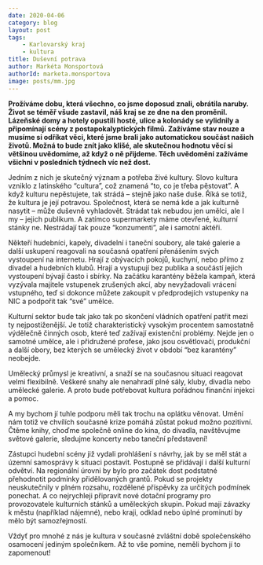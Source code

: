 ```yaml
---
date: 2020-04-06
category: blog
layout: post
tags:
    - Karlovarský kraj
    - kultura
title: Duševní potrava
author: Markéta Monsportová
authorId: marketa.monsportova
image: posts/mm.jpg
---
```

**Prožíváme dobu, která všechno, co jsme doposud znali, obrátila naruby. Život se téměř  všude zastavil, náš kraj se ze dne na den proměnil. Lázeňské domy a hotely opustili hosté, ulice a kolonády se vylidnily a připomínají scény z postapokalyptických filmů. Zažíváme stav nouze a musíme si odříkat věci, které jsme brali jako automatickou součást našich životů. Možná to bude znít jako klišé, ale skutečnou hodnotu věcí si většinou uvědomíme, až když o ně přijdeme. Těch uvědomění  zažíváme všichni v posledních týdnech víc než dost.**

Jedním z nich je skutečný význam a potřeba živé kultury. Slovo kultura vzniklo z latinského “cultura”, což znamená “to, co je třeba pěstovat”. A když kulturu nepěstujete, tak strádá – stejně jako naše duše. Říká se totiž, že kultura je její potravou. Společnost, která se nemá kde a jak kulturně nasytit – může duševně vyhladovět. Strádat tak nebudou jen umělci, ale I my – jejich publikum. A zatímco supermarkety máme otevřené, kulturní stánky ne. Nestrádají tak pouze “konzumenti”, ale i samotní aktéři.

Někteří hudebníci, kapely, divadelní i taneční soubory, ale také  galerie a další uskupení reagovali na současná opatření přenášením svých vystoupení na internetu. Hrají z obývacích pokojů, kuchyní, nebo přímo z divadel a hudebních klubů. Hrají a vystupují bez publika a součástí jejich vystoupení bývají často i sbírky. Na začátku karantény běžela kampaň, která vyzývala majitele vstupenek zrušených akcí, aby nevyžadovali vrácení vstupného, teď si dokonce můžete zakoupit v předprodejích vstupenky na NIC a podpořit tak “své” umělce.

Kulturní sektor bude tak jako tak po skončení vládních opatření patřit mezi ty nejpostiženější. Je totiž charakteristický vysokým procentem samostatně výdělečně činných osob, které teď zažívají existenční problémy. Nejde jen o samotné umělce, ale i přidružené profese, jako jsou osvětlovači, produkční a další obory, bez kterých se umělecký život v období “bez karantény” neobejde.

Umělecký průmysl je kreativní, a snaží se na současnou situaci reagovat velmi flexibilně. Veškeré snahy ale nenahradí plné sály, kluby, divadla nebo umělecké galerie. A proto bude potřebovat kultura pořádnou finanční injekci a pomoc.  


A my bychom jí tuhle podporu měli tak trochu na oplátku věnovat. Umění nám totiž ve chvílích současné krize pomáhá zůstat pokud možno pozitivní. Čtěme knihy, choďme společně online do kina, do divadla, navštěvujme světové galerie, sledujme koncerty nebo taneční představení!

Zástupci hudební scény již vydali prohlášení s návrhy, jak by se měl stát a územní samosprávy k situaci postavit. Postupně se přidávají i další kulturní odvětví. Na regionální úrovni by bylo pro začátek dost podstatné přehodnotit podmí­nky přidělovaných grantů.  Pokud se projekty neuskutečnily v plném rozsahu, rozdělené příspěvky za určitých podmínek ponechat.  A co nejrychleji připravit nové dotační programy pro provozovatele kulturních stánků a uměleckých skupin. Pokud mají závazky k městu (například nájemné), nebo kraji, odklad nebo úplné prominutí­ by mělo být samozřejmostí.

Vždyť pro mnohé z nás je kultura v současné zvláštní době společenského osamocení jediným společníkem. Až to vše pomine, neměli bychom jí to zapomenout!
